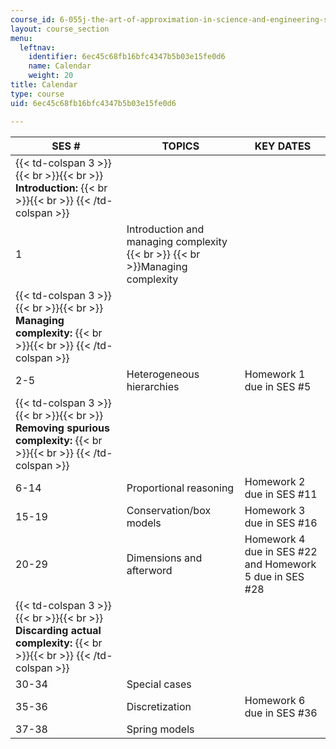 ```yaml
---
course_id: 6-055j-the-art-of-approximation-in-science-and-engineering-spring-2008
layout: course_section
menu:
  leftnav:
    identifier: 6ec45c68fb16bfc4347b5b03e15fe0d6
    name: Calendar
    weight: 20
title: Calendar
type: course
uid: 6ec45c68fb16bfc4347b5b03e15fe0d6

---
```


| SES # | TOPICS | KEY DATES |
| --- | --- | --- |
| {{< td-colspan 3 >}} {{< br >}}{{< br >}} **Introduction:** {{< br >}}{{< br >}} {{< /td-colspan >}} |||
| 1 | Introduction and managing complexity  {{< br >}}  {{< br >}}Managing complexity | &nbsp; |
| {{< td-colspan 3 >}} {{< br >}}{{< br >}} **Managing complexity:** {{< br >}}{{< br >}} {{< /td-colspan >}} |||
| 2-5 | Heterogeneous hierarchies | Homework 1 due in SES #5 |
| {{< td-colspan 3 >}} {{< br >}}{{< br >}} **Removing spurious complexity:** {{< br >}}{{< br >}} {{< /td-colspan >}} |||
| 6-14 | Proportional reasoning | Homework 2 due in SES #11 |
| 15-19 | Conservation/box models | Homework 3 due in SES #16 |
| 20-29 | Dimensions and afterword | Homework 4 due in SES #22 and Homework 5 due in SES #28 |
| {{< td-colspan 3 >}} {{< br >}}{{< br >}} **Discarding actual complexity:** {{< br >}}{{< br >}} {{< /td-colspan >}} |||
| 30-34 | Special cases | &nbsp; |
| 35-36 | Discretization | Homework 6 due in SES #36 |
| 37-38 | Spring models |